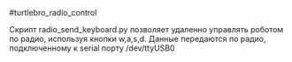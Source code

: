 #turtlebro_radio_control 

Скрипт radio_send_keyboard.py позволяет удаленно управлять роботом по радио, используя кнопки w,a,s,d. Данные передаются по радио, подключенному к serial порту /dev/ttyUSB0
